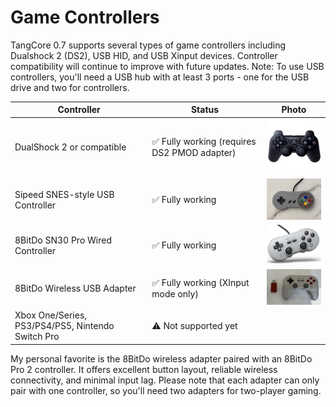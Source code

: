 # Game Controllers

TangCore 0.7 supports several types of game controllers including Dualshock 2 (DS2), USB HID, and USB Xinput devices. Controller compatibility will continue to improve with future updates. Note: To use USB controllers, you'll need a USB hub with at least 3 ports - one for the USB drive and two for controllers.

| Controller | Status | Photo |
|-----|-----|-----|
| DualShock 2 or compatible | ✅ Fully working (requires DS2 PMOD adapter) | <img src="gamepad_ds2.jpg" width=100> |
| Sipeed SNES-style USB Controller | ✅ Fully working | <img src="gamepad_snes.jpg" width=100> |
| 8BitDo SN30 Pro Wired Controller | ✅ Fully working | <img src="gamepad_sn30pro.jpg" width=150> |
| 8BitDo Wireless USB Adapter | ✅ Fully working (XInput mode only) | <img src="gamepad_8bitdo_adapter.jpg" width=150> |
| Xbox One/Series, PS3/PS4/PS5, Nintendo Switch Pro | ⚠️ Not supported yet |  |

My personal favorite is the 8BitDo wireless adapter paired with an 8BitDo Pro 2 controller. It offers excellent button layout, reliable wireless connectivity, and minimal input lag. Please note that each adapter can only pair with one controller, so you'll need two adapters for two-player gaming.

